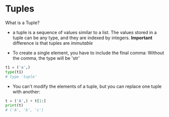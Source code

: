 # Tuples
What is a Tuple?
- a tuple is a sequence of values similar to a list. The values stored in a tuple can be any type,
and they are indexed by integers. **Important** difference is that tuples are *immutable* 

- To create a single element, you have to include the final comma: Without the comma, the type will be 'str'
```python
t1 = ('a',)
type(t1)
# type 'tuple'
```

- You can't modify the elements of a tuple, but you can replace one tuple with another:
```python
t = ('A',) + t[1:]
print(t)
# ('A', 'b', 'c')
```

